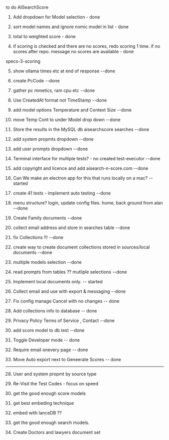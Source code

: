 to do AISearchScore

1. Add dropdown for Model selection - done

2. sort model names and ignore nomic model in list - done

3. total to weighted score - done

4. if scoring is checked and there are no scores, redo scoring 1 time. if no scores after repo. message no scores are available - done

specs-3-scoring

5. show ollama times etc at end of response  --done

6. create PcCode --done

7. gather pc mmetics, ram cpu etc --done

8. Use CreatedAt format not TimeStamp --done

9. add model options Temperature and Context Size --done

10. move Temp Cont to under Model drop down --done

11. Store the results in the MySQL db aisearchscore searches --done

12. add system propmts dropdown --done

13. add user prompts dropdown --done

14. Terminal interface for multiple tests? - no created test-executor  --done

15. add copyright and licence and add aisearch-n-score.com  --done

15. Can We make an electron app for this that runs locally on a mac? --started

16. create 41 tests - implement auto testing --done

17. menu structure?  login, update config files. home, back ground from alan --done

18. Create Family documents --done

19. collect email address and store in searches table --done

20. fix Collections !!!  --done

19.  create way to create document collections stored in sources/local documents 
--done 
20. multiple models selection --done

21. read prompts from tables ?? mutliple selections  --done

22. Implement local documents only. -- started

23. Collect email and use with export & messaging --done

24. Fix config manage Cancel with no changes -- done

25. Add collections info to database -- done

26. Privacy Policy Terms of Service , Contact --done

27. add score model to db test --done

28. Toggle Developer mode -- done

29. Require email onevery page -- done

30. Move Auto export next to Geneerate Scores -- done

--------------------------------

28. User and system propmt by source type

32. Re-Visit the Test Codes - focus on speed

33. get the good enough score models

34. get best embeding technique

35. embed with lanceDB ??

36. get the good enough search models.

37. Create Doctors and lawyers document set







